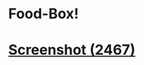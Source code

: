 # Food-Box! 

# [Screenshot (2467)](https://user-images.githubusercontent.com/92543177/170822425-ea9bd416-1e31-4acf-8e42-e9a0c8ab19e9.png)
